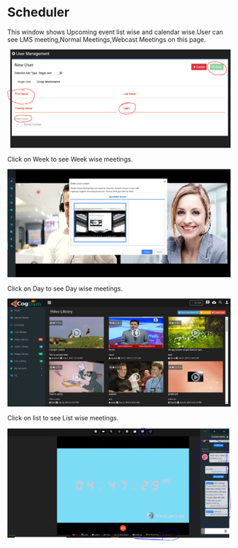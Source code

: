 # Scheduler

This window shows Upcoming event list wise and calendar wise.User can see LMS meeting,Normal Meetings,Webcast Meetings on this page.

![](../../.gitbook/assets/image%20%28235%29.png)

Click on Week to see Week wise meetings.

![](../../.gitbook/assets/image%20%2890%29.png)

Click on Day to see Day wise meetings.

![](../../.gitbook/assets/image%20%28181%29.png)

Click on list to see List wise meetings.

![](../../.gitbook/assets/image%20%28192%29.png)

